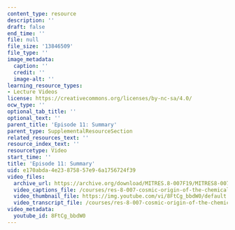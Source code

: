 ```yaml
---
content_type: resource
description: ''
draft: false
end_time: ''
file: null
file_size: '13846509'
file_type: ''
image_metadata:
  caption: ''
  credit: ''
  image-alt: ''
learning_resource_types:
- Lecture Videos
license: https://creativecommons.org/licenses/by-nc-sa/4.0/
ocw_type: ''
optional_tab_title: ''
optional_text: ''
parent_title: 'Episode 11: Summary'
parent_type: SupplementalResourceSection
related_resources_text: ''
resource_index_text: ''
resourcetype: Video
start_time: ''
title: 'Episode 11: Summary'
uid: e170abda-4e23-8758-57e9-6a1756724f39
video_files:
  archive_url: https://archive.org/download/MITRES.8-007F19/MITRES8-007F19_ep11_300k.mp4
  video_captions_file: /courses/res-8-007-cosmic-origin-of-the-chemical-elements-fall-2019/cb375c5bcad35a11a531ac1203af5546_8FtCg_bbdW0.vtt
  video_thumbnail_file: https://img.youtube.com/vi/8FtCg_bbdW0/default.jpg
  video_transcript_file: /courses/res-8-007-cosmic-origin-of-the-chemical-elements-fall-2019/9d13f4ac38b2b9417a531c9a0300a9c7_8FtCg_bbdW0.pdf
video_metadata:
  youtube_id: 8FtCg_bbdW0
---
```

